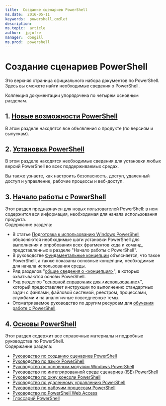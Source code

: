 ```yaml
---
title:  Создание сценариев PowerShell
ms.date:  2016-05-11
keywords:  powershell,cmdlet
description:  
ms.topic:  article
author:  jpjofre
manager:  dongill
ms.prod:  powershell
---
```


#  Создание сценариев PowerShell

Это верхняя страница официального набора документов по PowerShell.  
Здесь вы сможете найти необходимые сведения о PowerShell.

Коллекция документации упорядочена по четырем основным разделам.

##  1.  [Новые возможности PowerShell](whats-new/What-s-New-With-PowerShell.md)
В этом разделе находятся все объявления о продукте (по версиям и выпускам).

##  2.  [Установка PowerShell](setup/setup-reference.md)
В этом разделе находятся необходимые сведения для установки любых версий PowerShell во всех поддерживаемых средах.  

Вы также узнаете, как настроить безопасность, доступ, удаленный доступ и управление, рабочие процессы и веб-доступ.

##  3.  [Начало работы с PowerShell](getting-started/Getting-Started-with-Windows-PowerShell.md)
Этот раздел предназначен для новых пользователей PowerShell: в нем содержится вся информация, необходимая для начала использования продукта.  
Содержание раздела:
-   В статье [Подготовка к использованию Windows PowerShell](getting-started/Getting-Ready-to-Use-Windows-PowerShell.md) объясняются необходимые шаги установки PowerShell для выполнения и опробования всех фрагментов кода и команд, представленных в разделе "Начало работы с PowerShell".
-  В руководстве [Фундаментальные концепции](getting-started/fundamental-concepts.md) объясняется, что такое PowerShell, а также показаны основные концепции, необходимые для начала использования среды.
-  Ряд разделов "[общие сведения о &lt;концепция&gt;](getting-started/understanding-concepts-reference.md)", в которых охватываются основы PowerShell.
-  Ряд разделов "[основной справочник для &lt;использование&gt;](getting-started/cookbooks/basic-cookbooks-reference.md)", который предоставляет инструкции по выполнению стандартных задач с файлами, файловой системой, реестром, процессами, службами и на аналогичные повседневные темы.
-  Отсматриваемое руководство по другим ресурсам для [обучения работе с PowerShell](getting-started/more-powershell-learning.md).

##  4.  [Основы PowerShell](core-powershell/core-powershell.md)
Этот раздел содержит все справочные материалы и подробные руководства по PowerShell.  
Содержание раздела:
-  [Руководство по созданию сценариев PowerShell](core-powershell/scripting-guide.md)
-  [Руководство по языку PowerShell](core-powershell/language-guide.md)
-  [Руководство по основным модулям Windows PowerShell](core-powershell/core-modules.md)
-  [Руководство по интегрированной среде сценариев (ISE) PowerShell](core-powershell/ise-guide.md)
-  [Руководство по окну консоли PowerShell](core-powershell/console-guide.md)
-  [Руководство по удаленному управлению PowerShell](core-powershell/Running-Remote-Commands.md)
-  [Руководство по рабочим процессам PowerShell](core-powershell/workflows-guide.md)
-  [Руководство по PowerShell Web Access](core-powershell/web-access.md)
-  [Глоссарий PowerShell](Windows-PowerShell-Glossary.md)



<!--HONumber=May16_HO4-->


